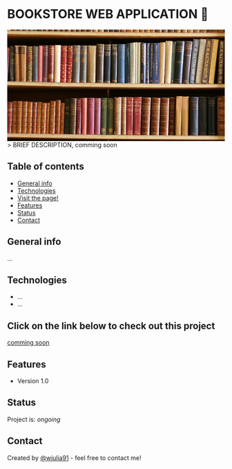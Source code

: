 # BOOKSTORE WEB APPLICATION 📖
<img src="/img/bookshelf.png" height="30%" align="left">
> BRIEF DESCRIPTION, comming soon
 

## Table of contents
* [General info](#general-info)
* [Technologies](#technologies)
* [Visit the page!](#Click-on-the-link-below-to-check-out-this-project)
* [Features](#features)
* [Status](#status)
* [Contact](#contact)

## General info
...


## Technologies
* ...
* ...


## Click on the link below to check out this project
<a href="#">comming soon</a>

## Features
* Version 1.0

## Status
Project is: _ongoing_

## Contact
Created by [@wjulia91](https://www.linkedin.com/in/wjulia91/) - feel free to contact me!